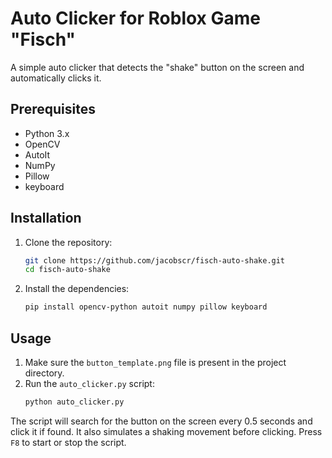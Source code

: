 # Auto Clicker for Roblox Game "Fisch"

A simple auto clicker that detects the "shake" button on the screen and automatically clicks it.

## Prerequisites

- Python 3.x
- OpenCV
- AutoIt
- NumPy
- Pillow
- keyboard

## Installation

1. Clone the repository:
    ```bash
    git clone https://github.com/jacobscr/fisch-auto-shake.git
    cd fisch-auto-shake
    ```

2. Install the dependencies:
    ```bash
    pip install opencv-python autoit numpy pillow keyboard
    ```

## Usage

1. Make sure the `button_template.png` file is present in the project directory.
2. Run the `auto_clicker.py` script:
    ```bash
    python auto_clicker.py
    ```

The script will search for the button on the screen every 0.5 seconds and click it if found. It also simulates a shaking movement before clicking. Press `F8` to start or stop the script.